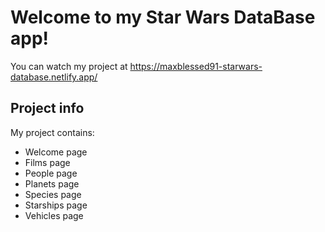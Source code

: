 # Welcome to my Star Wars DataBase app!

You can watch my project at https://maxblessed91-starwars-database.netlify.app/

## Project info

My project contains:

* Welcome page
* Films page
* People page
* Planets page
* Species page
* Starships page
* Vehicles page
